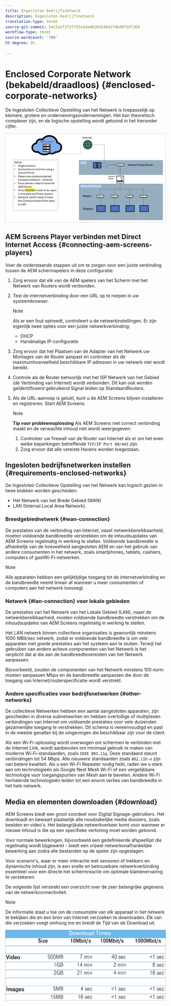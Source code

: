 ```yaml
---
title: Engesloten bedrijfsnetwerk
description: Engesloten bedrijfsnetwerk
translation-type: tm+mt
source-git-commit: 54c5a2f2f3f755e4da4028d54042f4bd8f2df369
workflow-type: tm+mt
source-wordcount: '709'
ht-degree: 0%

---
```



# Enclosed Corporate Network (bekabeld/draadloos) {#enclosed-corporate-networks}

De Ingesloten Collectieve Opstelling van het Netwerk is toepasselijk op kleinere, grotere en ondernemingsondernemingen. Het kan theoretisch complexer zijn, en de logische opstelling wordt getoond in het hieronder cijfer.

![](/help/using/assets/enclosed-network-1.png)


## AEM Screens Player verbinden met Direct Internet Access {#connecting-aem-screens-players}

Voer de onderstaande stappen uit om te zorgen voor een juiste verbinding tussen de AEM schermspelers in deze configuratie:

1. Zorg ervoor dat elk van de AEM spelers van het Scherm met het Netwerk van Routers wordt verbonden.
1. Test de internetverbinding door een URL op te roepen in uw systeembrowser.

   >[!NOTE]
   >Als er een fout optreedt, controleert u de netwerkinstellingen. Er zijn eigenlijk twee opties voor een juiste netwerkverbinding:
   >* DHCP
   >* Handmatige IP-configuratie


1. Zorg ervoor dat het Plaatsen van de Adapter van het Netwerk uw Montages van de Router aanpast en controleer als de maximumhoeveelheid beschikbare IP adressen in uw netwerk niet wordt bereikt.

1. Controle als de Router behoorlijk met het ISP Netwerk van het Gebied (de Verbinding van Internet) wordt verbonden. Dit kan ook worden geïdentificeerd gebruikend Signal leiden op StandaardRouters.
1. Als de URL-aanroep is gelukt, kunt u de AEM Screens blijven installeren en registreren. Start AEM Screens.

   >[!NOTE]
   >**Tip voor probleemoplossing**
   >Als AEM Screens niet correct verbinding maakt en de verwachte inhoud niet wordt weergegeven:
   >
   >1. Controleer uw firewall van de Router van Internet als er om het even welke beperkingen betreffende `TCP/IP Port 80/443` zijn.
   >1. Zorg ervoor dat alle vereiste Havens worden toegestaan.


## Ingesloten bedrijfsnetwerken instellen {#requirements-enclosed-networks}

De Ingesloten Collectieve Opstelling van het Netwerk kan logisch gezien in twee blokken worden gescheiden:

* Het Netwerk van het Brede Gebied (WAN)
* LAN (Internal Local Area Network).

### Breedgebiednetwerk {#wan-connection}

De prestaties van de verbinding van Internet, naast netwerkbereikbaarheid, moeten voldoende bandbreedte verstrekken om de inhoudsupdates van AEM Screens regelmatig in werking te stellen.
*Voldoende* bandbreedte is afhankelijk van de hoeveelheid aangesloten AEM en van het gebruik van andere consumenten in het netwerk, zoals smartphones, tablets, cashiers, computers of gastWi-Fi-netwerken.

>[!NOTE]
>
>Alle apparaten hebben een gelijktijdige toegang tot de internetverbinding en de bandbreedte neemt lineair af wanneer u meer consumenten of computers aan het netwerk toevoegt.

### Netwerk {#lan-connection} voor lokale gebieden

De prestaties van het Netwerk van het Lokale Gebied (LAN), naast de netwerkbereikbaarheid, moeten voldoende bandbreedte verstrekken om de inhoudsupdates van AEM Screens regelmatig in werking te stellen.

Het LAN netwerk binnen collectieve organisaties is gewoonlijk minstens 1000 MBit/sec netwerk, zodat er voldoende bandbreedte is om vele apparaten met goede prestaties aan het systeem aan te sluiten. Terwijl het gebruiken van andere actieve componenten van het Netwerk is het verplicht dat al die aan de bandbreedtevereisten van het Netwerk aanpassen.

Bijvoorbeeld, zouden de componenten van het Netwerk minstens 100 norm moeten aanpassen Mbps en de bandbreedte aanpassen die door de toegang van Internet/routerspecificatie wordt verstrekt.

### Andere specificaties voor bedrijfsnetwerken {#other-networks}

De collectieve Netwerken hebben een aantal aangesloten apparaten, zijn gescheiden in diverse subnetwerken en hebben overtollige of multiplexen verbindingen van Internet om voldoende prestaties voor vele duizenden gezamenlijke toegang te verstrekken.
Dit schema is vereenvoudigd en past in de meeste gevallen bij de omgevingen die beschikbaar zijn voor de client.

Als een Wi-Fi-oplossing wordt overwogen om schermen te verbinden met de Internet Link, wordt aanbevolen om minimaal gebruik te maken van moderne Wi-Fi-standaarden, zoals `IEEE 802.11g`. Deze standaard steunt verbindingen tot 54 Mbps. Alle *nieuwere* standaarden zoals `802.11h-n` zijn van betere kwaliteit. Als u een Wi-Fi Repeater nodig hebt, raden we u sterk aan om technologieën als Google Nest Mesh Wi-Fi of een vergelijkbare technologie voor toegangspunten van Mesh aan te bevelen.
Andere Wi-Fi herhalende technologieën leiden tot een enorm verlies van bandbreedte in het hele netwerk.

## Media en elementen downloaden {#download}

AEM Screens biedt een groot voordeel voor Digital Signage-gebruikers. Het downloadt en bewaart plaatselijk alle noodzakelijke media dossiers, zoals beelden en video&#39;s. Het belangrijkste netwerkverkeer komt voor wanneer er nieuwe inhoud is die op een specifieke vertoning moet worden getoond.

Voor normale bewerkingen, bijvoorbeeld een gedefinieerde afspeellijst die regelmatig wordt bijgewerkt - biedt een vrijwel netwerkonafhankelijke bewerking aan zodra alle bestanden op de speler zijn opgeslagen.

Voor scenario&#39;s, waar er meer interactie met sensoren of trekkers en dynamische inhoud zijn, is een snelle en betrouwbare netwerkverbinding essentieel voor een directe het schermreactie om optimale klantenervaring te verzekeren.

De volgende lijst verstrekt een overzicht over de zeer belangrijke gegevens van de netwerkconnectiviteit.

>[!NOTE]
>De informatie staat u toe om de consumptie van elk apparaat in het netwerk te bekijken die en een bron van Internet verzoeken te downloaden. Elk van die verzoeken voegt omhoog toe en breidt de Tijd van de Download uit.

![](/help/using/assets/enclosed-network-download.png)
